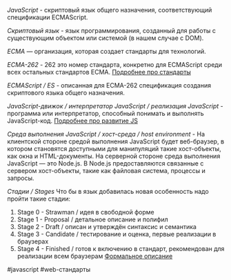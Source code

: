 *JavaScript* - скриптовый язык общего назначения, соответствующий спецификации ECMAScript.

*Скриптовый язык* - язык программирования, созданный для работы с существующим объектом или системой (в нашем случае с DOM).

*ECMA* — организация, которая создает стандарты для технологий.

*ECMA-262* - 262 это номер стандарта, конкретно для ECMAScript среди всех остальных стандартов ECMA. 
[Подробнее про стандарты](Стандарты%20JavaScript%20-%20основные%20термины.md)

*ECMAScript / ES* - описанная для ECMA-262 спецификация создания скриптового языка общего назначения.

*JavaScript-движок / интерпретатор JavaScript / реализация JavaScript* - программа или интерпретатор, способный понимать и выполнять JavaScript-код. [Подробнее про развитие JS](История%20развития%20JavaScript.md)

*Среда выполнения JavaScript / хост-среда / host environment* - На клиентской стороне средой выполнения JavaScript будет веб-браузер, в котором становятся доступными для манипуляций такие хост-объекты, как окна и HTML-документы. На серверной стороне среда выполнения JavaScript — это Node.js. В Node.js предоставляются связанные с сервером хост-объекты, такие как файловая система, процессы и запросы.

*Стадии / Stages* Что бы в язык добавилась новая особенность надо пройти такие стадии:
1. Stage 0 - Strawman / идея в свободной форме
2. Stage 1 - Proposal / детальное описание и полифил
3. Stage 2 - Draft / описан и утверждён синтаксис и семантика
4. Stage 3 - Candidate / тестирование и оценка, первые реализации в браузерах 
5. Stage 4 - Finished / готов к включению в стандарт, рекомендован для реализации всем браузерам
[Формальное описание](https://tc39.es/process-document/)

#javascript #web-стандарты
